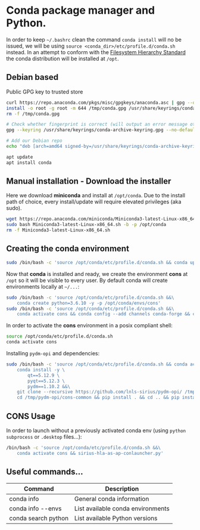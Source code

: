 # Conda package manager and Python. 
In order to keep `~/.bashrc` clean the command `conda install` will no be issued,
we will be using `source <conda_dir>/etc/profile.d/conda.sh` instead. In an attempt to conform with the
[Filesystem Hierarchy Standard](https://www.pathname.com/fhs/pub/fhs-2.3.html#OPTADDONAPPLICATIONSOFTWAREPACKAGES) the conda distribution will be installed at `/opt`.

## Debian based
Public GPG key to trusted store
```bash
curl https://repo.anaconda.com/pkgs/misc/gpgkeys/anaconda.asc | gpg --dearmor > /tmp/conda.gpg
install -o root -g root -m 644 /tmp/conda.gpg /usr/share/keyrings/conda-archive-keyring.gpg
rm -f /tmp/conda.gpg

# Check whether fingerprint is correct (will output an error message otherwise)
gpg --keyring /usr/share/keyrings/conda-archive-keyring.gpg --no-default-keyring --fingerprint 34161F5BF5EB1D4BFBBB8F0A8AEB4F8B29D82806

# Add our Debian repo
echo "deb [arch=amd64 signed-by=/usr/share/keyrings/conda-archive-keyring.gpg] https://repo.anaconda.com/pkgs/misc/debrepo/conda stable main" > /etc/apt/sources.list.d/conda.list

apt update
apt install conda
```

## Manual installation - Download the installer
Here we download **miniconda** and install at `/opt/conda`. Due to the install path of choice,
every install/update will require elevated privileges (aka sudo).
```bash
wget https://repo.anaconda.com/miniconda/Miniconda3-latest-Linux-x86_64.sh
sudo bash Miniconda3-latest-Linux-x86_64.sh -b -p /opt/conda
rm -f Miniconda3-latest-Linux-x86_64.sh
```

## Creating the conda environment
```bash
sudo /bin/bash -c 'source /opt/conda/etc/profile.d/conda.sh && conda update -y -n base -c defaults conda'
```

Now that **conda** is installed and ready, we create the environment **cons** at `/opt` so it will be visible to every user. By default conda will create  environments locally at `~/...`:
```bash
sudo /bin/bash -c 'source /opt/conda/etc/profile.d/conda.sh &&\
    conda create python=3.6.10 -y -p /opt/conda/envs/cons'
sudo /bin/bash -c 'source /opt/conda/etc/profile.d/conda.sh &&\
    conda activate cons && conda config --add channels conda-forge && conda config --set channel_priority strict'
```

In order to activate the **cons** environment in a posix compliant shell:
```bash
source /opt/conda/etc/profile.d/conda.sh
conda activate cons
```

Installing `pydm-opi` and dependencies:
```bash
sudo /bin/bash -c 'source /opt/conda/etc/profile.d/conda.sh && conda activate cons &&\
    conda install -y \
        qt==5.12.9 \
        pyqt==5.12.3 \
        pydm==1.10.2 &&\
    git clone --recursive https://github.com/lnls-sirius/pydm-opi/ /tmp/pydm-opi &&\
    cd /tmp/pydm-opi/cons-common && pip install . && cd .. && pip install . && rm -rf /tmp/pydm-opi'
```

## CONS Usage
In order to launch without a previously activated conda env (using `python subprocess` or  `.desktop` files...):
```bash
/bin/bash -c 'source /opt/conda/etc/profile.d/conda.sh &&\
    conda activate cons && sirius-hla-as-ap-conlauncher.py'
```

## Useful commands...
|Command|Description|
|-------|-----------|
|conda info|General conda information|
|conda info --envs|List available conda environments|
|conda search python|List available Python versions|
